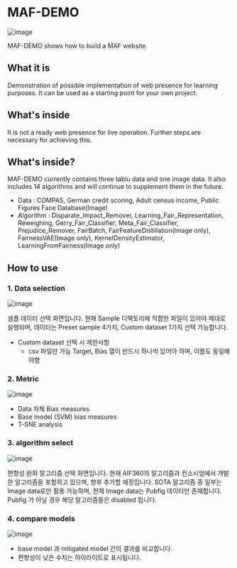 # MAF-DEMO

![image](https://github.com/eeunz/MAF-DEMO/assets/110804596/fc525522-7432-4d2c-8ab3-88f6f3a371e3)

MAF-DEMO shows how to build a MAF website.
## What it is
Demonstration of possible implementation of web presence for learning purposes. It can be used as a starting point for your own project.
## What's inside
It is not a ready web presence for live operation. Further steps are necessary for achieving this.
## What's inside?
MAF-DEMO currently contains three tablu data and one image data. It also includes 14 algorithms and will continue to supplement them in the future.
* Data : COMPAS, German credit scoring, Adult census income, Public Figures Face Database(Image)
* Algorithm : Disparate_Impact_Remover, Learning_Fair_Representation, Reweighing, Gerry_Fair_Classifier, Meta_Fair_Classifier, Prejudice_Remover, FairBatch, FairFeatureDistillation(Image only), FairnessVAE(Image only), KernelDensityEstimator, LearningFromFairness(Image only)

## How to use
### 1. Data selection
![image](https://github.com/eeunz/MAF-DEMO/assets/110804596/2385e86d-68ff-4fbb-9060-6c0514aacc9d)

샘플 데이터 선택 화면입니다. 현재 Sample 디렉토리에 적합한 파일이 있어야 제대로 실행되며, 데이터는 Preset sample 4가지, Custom dataset 1가지 선택 가능합니다.
* Custom dataset 선택 시 제한사항
  * csv 파일만 가능
   Target, Bias 열이 반드시 하나씩 있어야 하며, 이름도 동일해야함

### 2. Metric
![image](https://github.com/eeunz/MAF-DEMO/assets/110804596/056f245b-c8e1-4fbc-9eca-5010a231389e)

* Data 자체 Bias measures
* Base model (SVM) bias measures
* T-SNE analysis

### 3. algorithm select
![image](https://github.com/eeunz/MAF-DEMO/assets/110804596/c6b846d0-106c-41b9-9bf2-af881095ac8c)

편향성 완화 알고리즘 선택 화면입니다. 현재 AIF360의 알고리즘과 컨소시엄에서 개발한 알고리즘을 포함하고 있으며, 향후 추가할 예정입니다. SOTA 알고리즘 중 일부는 Image data로만 활용 가능하며, 현재 Image data는 Pubfig 데이터만 존재합니다. Pubfig 가 아닐 경우 해당 알고리즘들은 disabled 됩니다.



### 4. compare models
![image](https://github.com/eeunz/MAF-DEMO/assets/110804596/c24ffed4-72f0-43d8-a985-4e455af45c2c)
* base model 과 mitigated model 간의 결과를 비교합니다.
* 편향성이 낮은 수치는 하이라이트로 표시됩니다.

